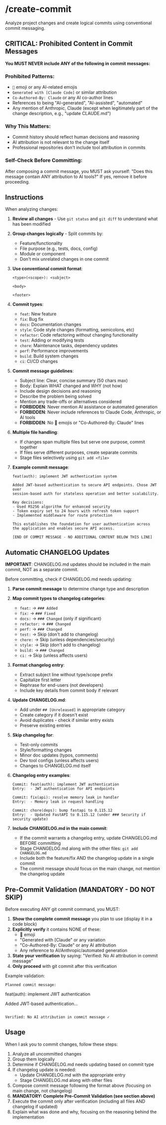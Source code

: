 # /create-commit

Analyze project changes and create logical commits using conventional commit messaging.

## CRITICAL: Prohibited Content in Commit Messages

**You MUST NEVER include ANY of the following in commit messages:**

### Prohibited Patterns:
- `🤖` emoji or any AI-related emojis
- `Generated with [Claude Code]` or similar attribution
- `Co-Authored-By: Claude` or any AI co-author lines
- References to being "AI-generated", "AI-assisted", "automated"
- Any mention of Anthropic, Claude (except when legitimately part of the change description, e.g., "update CLAUDE.md")

### Why This Matters:
- Commit history should reflect human decisions and reasoning
- AI attribution is not relevant to the change itself
- Professional repositories don't include tool attribution in commits

### Self-Check Before Committing:
After composing a commit message, you MUST ask yourself:
"Does this message contain ANY attribution to AI tools?"
If yes, remove it before proceeding.

## Instructions

When analyzing changes:

1. **Review all changes** - Use `git status` and `git diff` to understand what has been modified
2. **Group changes logically** - Split commits by:
   - Feature/functionality
   - File purpose (e.g., tests, docs, config)
   - Module or component
   - Don't mix unrelated changes in one commit

3. **Use conventional commit format**:
   ```
   <type>(<scope>): <subject>

   <body>

   <footer>
   ```

4. **Commit types**:
   - `feat`: New feature
   - `fix`: Bug fix
   - `docs`: Documentation changes
   - `style`: Code style changes (formatting, semicolons, etc)
   - `refactor`: Code refactoring without changing functionality
   - `test`: Adding or modifying tests
   - `chore`: Maintenance tasks, dependency updates
   - `perf`: Performance improvements
   - `build`: Build system changes
   - `ci`: CI/CD changes

5. **Commit message guidelines**:
   - Subject line: Clear, concise summary (50 chars max)
   - Body: Explain WHAT changed and WHY (not how)
   - Include design decisions and reasoning
   - Describe the problem being solved
   - Mention any trade-offs or alternatives considered
   - **FORBIDDEN**: Never mention AI assistance or automated generation
   - **FORBIDDEN**: Never include references to Claude Code, Anthropic, or AI tools
   - **FORBIDDEN**: No 🤖 emojis or "Co-Authored-By: Claude" lines

6. **Multiple file handling**:
   - If changes span multiple files but serve one purpose, commit together
   - If files serve different purposes, create separate commits
   - Stage files selectively using `git add <file>`

7. **Example commit message**:
   ```
   feat(auth): implement JWT authentication system

   Added JWT-based authentication to secure API endpoints. Chose JWT over
   session-based auth for stateless operation and better scalability.

   Key decisions:
   - Used RS256 algorithm for enhanced security
   - Token expiry set to 24 hours with refresh token support
   - Implemented middleware for route protection

   This establishes the foundation for user authentication across
   the application and enables secure API access.

   [END OF COMMIT MESSAGE - NO ADDITIONAL CONTENT BELOW THIS LINE]
   ```

## Automatic CHANGELOG Updates

**IMPORTANT**: CHANGELOG.md updates should be included in the main commit, NOT as a separate commit.

Before committing, check if CHANGELOG.md needs updating:

1. **Parse commit message** to determine change type and description
2. **Map commit types to changelog categories**:
   - `feat:` → `### Added`
   - `fix:` → `### Fixed`
   - `docs:` → `### Changed` (only if significant)
   - `refactor:` → `### Changed`
   - `perf:` → `### Changed`
   - `test:` → Skip (don't add to changelog)
   - `chore:` → Skip (unless dependencies/security)
   - `style:` → Skip (don't add to changelog)
   - `build:` → `### Changed`
   - `ci:` → Skip (unless affects users)

3. **Format changelog entry**:
   - Extract subject line without type/scope prefix
   - Capitalize first letter
   - Rephrase for end-users (not developers)
   - Include key details from commit body if relevant

4. **Update CHANGELOG.md**:
   - Add under `## [Unreleased]` in appropriate category
   - Create category if it doesn't exist
   - Avoid duplicates - check if similar entry exists
   - Preserve existing entries

5. **Skip changelog for**:
   - Test-only commits
   - Style/formatting changes
   - Minor doc updates (typos, comments)
   - Dev tool configs (unless affects users)
   - Changes to CHANGELOG.md itself

6. **Changelog entry examples**:
   ```
   Commit: feat(auth): implement JWT authentication
   Entry:  - JWT authentication for API endpoints

   Commit: fix(api): resolve memory leak in handler
   Entry:  - Memory leak in request handling

   Commit: chore(deps): bump fastapi to 0.115.12
   Entry:  - Updated FastAPI to 0.115.12 (under ### Security if security update)
   ```

7. **Include CHANGELOG.md in the main commit**:
   - If the commit warrants a changelog entry, update CHANGELOG.md BEFORE committing
   - Stage CHANGELOG.md along with the other files: `git add CHANGELOG.md`
   - Include both the feature/fix AND the changelog update in a single commit
   - The commit message should focus on the main change, not mention the changelog update

## Pre-Commit Validation (MANDATORY - DO NOT SKIP)

Before executing ANY git commit command, you MUST:

1. **Show the complete commit message** you plan to use (display it in a code block)
2. **Explicitly verify** it contains NONE of these:
   - 🤖 emoji
   - "Generated with [Claude" or any variation
   - "Co-Authored-By: Claude" or any AI attribution
   - Any reference to AI/Anthropic/automated generation
3. **State your verification** by saying: "Verified: No AI attribution in commit message"
4. **Only proceed** with git commit after this verification

Example validation:
```
Planned commit message:
```
feat(auth): implement JWT authentication

Added JWT-based authentication...
```

Verified: No AI attribution in commit message ✓
```

## Usage

When I ask you to commit changes, follow these steps:
1. Analyze all uncommitted changes
2. Group them logically
3. Determine if CHANGELOG.md needs updating based on commit type
4. If changelog update is needed:
   - Update CHANGELOG.md with the appropriate entry
   - Stage CHANGELOG.md along with other files
5. Compose commit message following the format above (focusing on main change, not changelog)
6. **MANDATORY: Complete Pre-Commit Validation (see section above)**
7. Execute the commit only after verification (including all files AND changelog if updated)
8. Explain what was done and why, focusing on the reasoning behind the implementation
